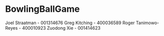 # BowlingBallGame
Joel Straatman - 001314676
Greg Kitching - 400036589
Roger Tanimowo-Reyes - 400010923
Zuodong Xie - 001414623
